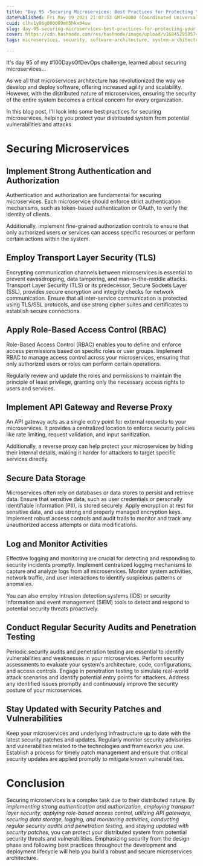 ```yaml
---
title: "Day 95 -Securing Microservices: Best Practices for Protecting Your Distributed System"
datePublished: Fri May 19 2023 21:07:53 GMT+0000 (Coordinated Universal Time)
cuid: clhv1y86g000009mh5hkx94uw
slug: day-95-securing-microservices-best-practices-for-protecting-your-distributed-system
cover: https://cdn.hashnode.com/res/hashnode/image/upload/v1684529595744/4546e9f2-c7f6-421a-9932-a85e1c6b7ca0.png
tags: microservices, security, software-architecture, system-architecture, 100daysofcode

---
```


It's day 95 of my #100DaysOfDevOps challenge, learned about securing microservices...

As we all that microservices architecture has revolutionized the way we develop and deploy software, offering increased agility and scalability. However, with the distributed nature of microservices, ensuring the security of the entire system becomes a critical concern for every organization.

In this blog post, I'll look into some best practices for securing microservices, helping you protect your distributed system from potential vulnerabilities and attacks.

# Securing Microservices

## Implement Strong Authentication and Authorization

Authentication and authorization are fundamental for securing microservices. Each microservice should enforce strict authentication mechanisms, such as token-based authentication or OAuth, to verify the identity of clients.

Additionally, implement fine-grained authorization controls to ensure that only authorized users or services can access specific resources or perform certain actions within the system.

## Employ Transport Layer Security (TLS)

Encrypting communication channels between microservices is essential to prevent eavesdropping, data tampering, and man-in-the-middle attacks. Transport Layer Security (TLS) or its predecessor, Secure Sockets Layer (SSL), provides secure encryption and integrity checks for network communication. Ensure that all inter-service communication is protected using TLS/SSL protocols, and use strong cipher suites and certificates to establish secure connections.

## Apply Role-Based Access Control (RBAC)

Role-Based Access Control (RBAC) enables you to define and enforce access permissions based on specific roles or user groups. Implement RBAC to manage access control across your microservices, ensuring that only authorized users or roles can perform certain operations.

Regularly review and update the roles and permissions to maintain the principle of least privilege, granting only the necessary access rights to users and services.

## Implement API Gateway and Reverse Proxy

An API gateway acts as a single entry point for external requests to your microservices. It provides a centralized location to enforce security policies like rate limiting, request validation, and input sanitization.

Additionally, a reverse proxy can help protect your microservices by hiding their internal details, making it harder for attackers to target specific services directly.

## Secure Data Storage

Microservices often rely on databases or data stores to persist and retrieve data. Ensure that sensitive data, such as user credentials or personally identifiable information (PII), is stored securely. Apply encryption at rest for sensitive data, and use strong and properly managed encryption keys. Implement robust access controls and audit trails to monitor and track any unauthorized access attempts or data modifications.

## Log and Monitor Activities

Effective logging and monitoring are crucial for detecting and responding to security incidents promptly. Implement centralized logging mechanisms to capture and analyze logs from all microservices. Monitor system activities, network traffic, and user interactions to identify suspicious patterns or anomalies.

You can also employ intrusion detection systems (IDS) or security information and event management (SIEM) tools to detect and respond to potential security threats proactively.

## Conduct Regular Security Audits and Penetration Testing

Periodic security audits and penetration testing are essential to identify vulnerabilities and weaknesses in your microservices. Perform security assessments to evaluate your system's architecture, code, configurations, and access controls. Engage in penetration testing to simulate real-world attack scenarios and identify potential entry points for attackers. Address any identified issues promptly and continuously improve the security posture of your microservices.

## Stay Updated with Security Patches and Vulnerabilities

Keep your microservices and underlying infrastructure up to date with the latest security patches and updates. Regularly monitor security advisories and vulnerabilities related to the technologies and frameworks you use. Establish a process for timely patch management and ensure that critical security updates are applied promptly to mitigate known vulnerabilities.

# Conclusion

Securing microservices is a complex task due to their distributed nature. By *implementing strong authentication and authorization, employing transport layer security, applying role-based access control, utilizing API gateways, securing data storage, logging, and monitoring activities, conducting regular security audits and penetration testing,* and *staying updated with security patches*, you can protect your distributed system from potential security threats and vulnerabilities. Emphasizing security from the design phase and following best practices throughout the development and deployment lifecycle will help you build a robust and secure microservices architecture.